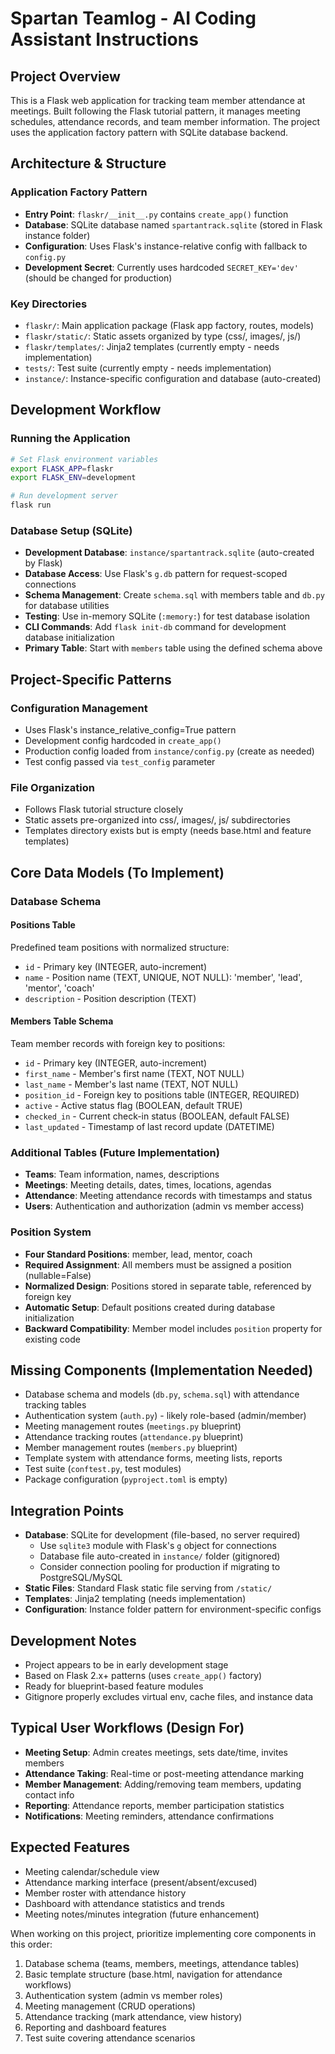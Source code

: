 # Spartan Teamlog - AI Coding Assistant Instructions

## Project Overview
This is a Flask web application for tracking team member attendance at meetings. Built following the Flask tutorial pattern, it manages meeting schedules, attendance records, and team member information. The project uses the application factory pattern with SQLite database backend.

## Architecture & Structure

### Application Factory Pattern
- **Entry Point**: `flaskr/__init__.py` contains `create_app()` function
- **Database**: SQLite database named `spartantrack.sqlite` (stored in Flask instance folder)
- **Configuration**: Uses Flask's instance-relative config with fallback to `config.py`
- **Development Secret**: Currently uses hardcoded `SECRET_KEY='dev'` (should be changed for production)

### Key Directories
- `flaskr/`: Main application package (Flask app factory, routes, models)
- `flaskr/static/`: Static assets organized by type (css/, images/, js/)
- `flaskr/templates/`: Jinja2 templates (currently empty - needs implementation)
- `tests/`: Test suite (currently empty - needs implementation)
- `instance/`: Instance-specific configuration and database (auto-created)

## Development Workflow

### Running the Application
```bash
# Set Flask environment variables
export FLASK_APP=flaskr
export FLASK_ENV=development

# Run development server
flask run
```

### Database Setup (SQLite)
- **Development Database**: `instance/spartantrack.sqlite` (auto-created by Flask)
- **Database Access**: Use Flask's `g.db` pattern for request-scoped connections
- **Schema Management**: Create `schema.sql` with members table and `db.py` for database utilities
- **Testing**: Use in-memory SQLite (`:memory:`) for test database isolation  
- **CLI Commands**: Add `flask init-db` command for development database initialization
- **Primary Table**: Start with `members` table using the defined schema above

## Project-Specific Patterns

### Configuration Management
- Uses Flask's instance_relative_config=True pattern
- Development config hardcoded in `create_app()`
- Production config loaded from `instance/config.py` (create as needed)
- Test config passed via `test_config` parameter

### File Organization
- Follows Flask tutorial structure closely
- Static assets pre-organized into css/, images/, js/ subdirectories
- Templates directory exists but is empty (needs base.html and feature templates)

## Core Data Models (To Implement)

### Database Schema

#### Positions Table
Predefined team positions with normalized structure:
- `id` - Primary key (INTEGER, auto-increment)
- `name` - Position name (TEXT, UNIQUE, NOT NULL): 'member', 'lead', 'mentor', 'coach'
- `description` - Position description (TEXT)

#### Members Table Schema
Team member records with foreign key to positions:
- `id` - Primary key (INTEGER, auto-increment)
- `first_name` - Member's first name (TEXT, NOT NULL)
- `last_name` - Member's last name (TEXT, NOT NULL)  
- `position_id` - Foreign key to positions table (INTEGER, REQUIRED)
- `active` - Active status flag (BOOLEAN, default TRUE)
- `checked_in` - Current check-in status (BOOLEAN, default FALSE)
- `last_updated` - Timestamp of last record update (DATETIME)

### Additional Tables (Future Implementation)
- **Teams**: Team information, names, descriptions
- **Meetings**: Meeting details, dates, times, locations, agendas
- **Attendance**: Meeting attendance records with timestamps and status
- **Users**: Authentication and authorization (admin vs member access)

### Position System
- **Four Standard Positions**: member, lead, mentor, coach
- **Required Assignment**: All members must be assigned a position (nullable=False)
- **Normalized Design**: Positions stored in separate table, referenced by foreign key
- **Automatic Setup**: Default positions created during database initialization
- **Backward Compatibility**: Member model includes `position` property for existing code

## Missing Components (Implementation Needed)
- Database schema and models (`db.py`, `schema.sql`) with attendance tracking tables
- Authentication system (`auth.py`) - likely role-based (admin/member)
- Meeting management routes (`meetings.py` blueprint)
- Attendance tracking routes (`attendance.py` blueprint)  
- Member management routes (`members.py` blueprint)
- Template system with attendance forms, meeting lists, reports
- Test suite (`conftest.py`, test modules)
- Package configuration (`pyproject.toml` is empty)

## Integration Points
- **Database**: SQLite for development (file-based, no server required)
  - Use `sqlite3` module with Flask's `g` object for connections
  - Database file auto-created in `instance/` folder (gitignored)
  - Consider connection pooling for production if migrating to PostgreSQL/MySQL
- **Static Files**: Standard Flask static file serving from `/static/`
- **Templates**: Jinja2 templating (needs implementation)
- **Configuration**: Instance folder pattern for environment-specific configs

## Development Notes
- Project appears to be in early development stage
- Based on Flask 2.x+ patterns (uses `create_app()` factory)
- Ready for blueprint-based feature modules
- Gitignore properly excludes virtual env, cache files, and instance data

## Typical User Workflows (Design For)
- **Meeting Setup**: Admin creates meetings, sets date/time, invites members
- **Attendance Taking**: Real-time or post-meeting attendance marking
- **Member Management**: Adding/removing team members, updating contact info
- **Reporting**: Attendance reports, member participation statistics
- **Notifications**: Meeting reminders, attendance confirmations

## Expected Features
- Meeting calendar/schedule view
- Attendance marking interface (present/absent/excused)
- Member roster with attendance history
- Dashboard with attendance statistics and trends
- Meeting notes/minutes integration (future enhancement)

When working on this project, prioritize implementing core components in this order:
1. Database schema (teams, members, meetings, attendance tables)
2. Basic template structure (base.html, navigation for attendance workflows)
3. Authentication system (admin vs member roles)
4. Meeting management (CRUD operations)
5. Attendance tracking (mark attendance, view history)
6. Reporting and dashboard features
7. Test suite covering attendance scenarios